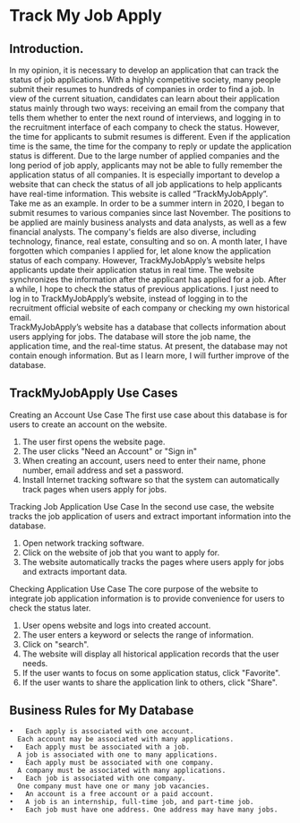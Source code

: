 # Track My Job Apply

## Introduction.   
In my opinion, it is necessary to develop an application that can track the status of job applications. With a highly competitive society, many people submit their resumes to hundreds of companies in order to find a job. In view of the current situation, candidates can learn about their application status mainly through two ways: receiving an email from the company that tells them whether to enter the next round of interviews, and logging in to the recruitment interface of each company to check the status. However, the time for applicants to submit resumes is different. Even if the application time is the same, the time for the company to reply or update the application status is different. Due to the large number of applied companies and the long period of job apply, applicants may not be able to fully remember the application status of all companies. It is especially important to develop a website that can check the status of all job applications to help applicants have real-time information. This website is called “TrackMyJobApply”.    
Take me as an example. In order to be a summer intern in 2020, I began to submit resumes to various companies since last November. The positions to be applied are mainly business analysts and data analysts, as well as a few financial analysts. The company's fields are also diverse, including technology, finance, real estate, consulting and so on. A month later, I have forgotten which companies I applied for, let alone know the application status of each company. However, TrackMyJobApply’s website helps applicants update their application status in real time. The website synchronizes the information after the applicant has applied for a job. After a while, I hope to check the status of previous applications. I just need to log in to TrackMyJobApply’s website, instead of logging in to the recruitment official website of each company or checking my own historical email.    
TrackMyJobApply’s website has a database that collects information about users applying for jobs. The database will store the job name, the application time, and the real-time status. At present, the database may not contain enough information. But as I learn more, I will further improve of the database.
    
## TrackMyJobApply Use Cases
Creating an Account Use Case
The first use case about this database is for users to create an account on the website.
1.	The user first opens the website page.
2.	The user clicks "Need an Account" or "Sign in"
3.	When creating an account, users need to enter their name, phone number, email address and set a password.
4.	Install Internet tracking software so that the system can automatically track pages when users apply for jobs.
    
Tracking Job Application Use Case
In the second use case, the website tracks the job application of users and extract important information into the database.
1.	Open network tracking software.
2.	Click on the website of job that you want to apply for.
3.	The website automatically tracks the pages where users apply for jobs and extracts important data.
    
Checking Application Use Case
The core purpose of the website to integrate job application information is to provide convenience for users to check the status later.
1.	User opens website and logs into created account.
2.	The user enters a keyword or selects the range of information.
3.	Click on "search".
4.	The website will display all historical application records that the user needs.
5.	If the user wants to focus on some application status, click "Favorite".
6.	If the user wants to share the application link to others, click "Share".

## Business Rules for My Database
    •	Each apply is associated with one account.
      Each account may be associated with many applications.
    •	Each apply must be associated with a job.
      A job is associated with one to many applications.
    •	Each apply must be associated with one company.
      A company must be associated with many applications.
    •	Each job is associated with one company.
      One company must have one or many job vacancies.
    •	An account is a free account or a paid account. 
    •	A job is an internship, full-time job, and part-time job. 
    •	Each job must have one address. One address may have many jobs.
